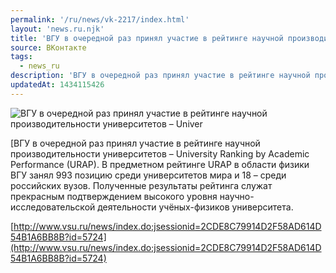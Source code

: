 ```yaml
---
permalink: '/ru/news/vk-2217/index.html'
layout: 'news.ru.njk'
title: 'ВГУ в очередной раз принял участие в рейтинге научной производительности университетов – Univer'
source: ВКонтакте
tags:
  - news_ru
description: 'ВГУ в очередной раз принял участие в рейтинге научной производительности университетов – Univer'
updatedAt: 1434115426
---
```

![ВГУ в очередной раз принял участие в рейтинге научной производительности университетов – Univer](https://sun9-13.userapi.com/c621819/v621819031/2b4f0/wJKT4R6Mjvo.jpg)

[ВГУ в очередной раз принял участие в рейтинге научной производительности университетов – University Ranking by Academic Performance (URAP). В предметном рейтинге URAP в области физики ВГУ занял 993 позицию среди университетов мира и 18 – среди российских вузов. Полученные результаты рейтинга служат прекрасным подтверждением высокого уровня научно-исследовательской деятельности учёных-физиков университета.

[http://www.vsu.ru/news/index.do;jsessionid=2CDE8C79914D2F58AD614D54B1A6BB8B?id=5724](http://www.vsu.ru/news/index.do;jsessionid=2CDE8C79914D2F58AD614D54B1A6BB8B?id=5724)
